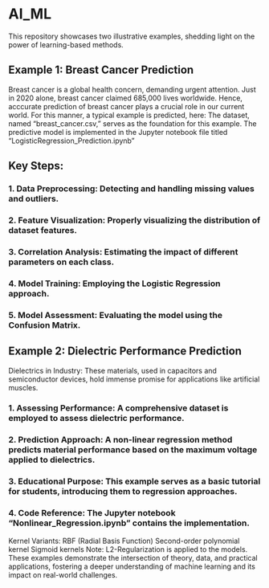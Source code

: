 # AI_ML

This repository showcases two illustrative examples, shedding light on the power of learning-based methods.

## Example 1: Breast Cancer Prediction
Breast cancer is a global health concern, demanding urgent attention. Just in 2020 alone, breast cancer claimed 685,000 lives worldwide. Hence, acccurate prediction of breast cancer plays a crucial role in our current world. 
For this manner, a typical example is predicted, here:
The dataset, named “breast_cancer.csv,” serves as the foundation for this example.
The predictive model is implemented in the Jupyter notebook file titled “LogisticRegression_Prediction.ipynb”
## Key Steps:
### 1. Data Preprocessing: Detecting and handling missing values and outliers.
### 2. Feature Visualization: Properly visualizing the distribution of dataset features.
### 3. Correlation Analysis: Estimating the impact of different parameters on each class.
### 4. Model Training: Employing the Logistic Regression approach.
### 5. Model Assessment: Evaluating the model using the Confusion Matrix.

## Example 2: Dielectric Performance Prediction

Dielectrics in Industry: These materials, used in capacitors and semiconductor devices, hold immense promise for applications like artificial muscles.
### 1. Assessing Performance: A comprehensive dataset is employed to assess dielectric performance.
### 2. Prediction Approach: A non-linear regression method predicts material performance based on the maximum voltage applied to dielectrics.
### 3. Educational Purpose: This example serves as a basic tutorial for students, introducing them to regression approaches.
### 4. Code Reference: The Jupyter notebook “Nonlinear_Regression.ipynb” contains the implementation.
Kernel Variants:
RBF (Radial Basis Function)
Second-order polynomial kernel
Sigmoid kernels
Note: L2-Regularization is applied to the models.
These examples demonstrate the intersection of theory, data, and practical applications, fostering a deeper understanding of machine learning and its impact on real-world challenges.
